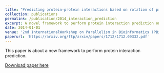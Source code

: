 ```yaml
---
title: "Predicting protein-protein interactions based on rotation of proteins in 3D-space"
collection: publications
permalink: /publication/2014_interaction_prediction
excerpt: A novel framework to perform protein interaction prediction on proterin-protein interaction netwrosk, based on rotations of proteins in 3D space.  
date: 2014-01-01
venue: '2nd InternationalWorkshop on Parallelism in Bioinformatics (PBio), IEEE Cluster'
paperurl: 'https://arxiv.org/ftp/arxiv/papers/1712/1712.09332.pdf'
---
```

This paper is about a new framework to perform protein interaction prediction. 

[Download paper here](https://arxiv.org/ftp/arxiv/papers/1712/1712.09332.pdf)
